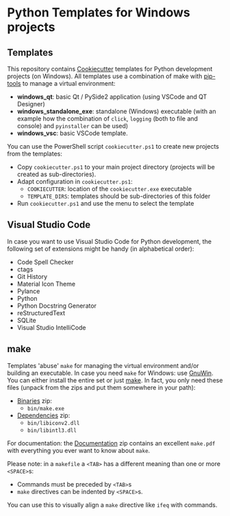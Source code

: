 # Python Templates for Windows projects

## Templates
This repository contains [Cookiecutter](https://cookiecutter.readthedocs.io/) templates for Python development projects (on Windows). All templates use a combination of make with [pip-tools](https://pypi.org/project/pip-tools/) to manage a virtual environment:
  * __windows_qt__: basic Qt / PySide2 application (using VSCode and QT Designer)
  * __windows_standalone_exe__: standalone (Windows) executable (with an example how the combination of `click`, `logging` (both to file and console) and `pyinstaller` can be used)
  * __windows_vsc__: basic VSCode template.

You can use the PowerShell script `cookiecutter.ps1` to create new projects from the templates:
  - Copy `cookiecutter.ps1` to your main project directory (projects will be created as sub-directories).
  - Adapt configuration in `cookiecutter.ps1`:
    * `COOKIECUTTER`: location of the `cookiecutter.exe` executable
    * `TEMPLATE_DIRS`: templates should be sub-directories of this folder
  - Run `cookiecutter.ps1` and use the menu to select the template

## Visual Studio Code
In case you want to use Visual Studio Code for Python development, the following set of extensions might be handy (in alphabetical order):
  * Code Spell Checker
  * ctags
  * Git History
  * Material Icon Theme
  * Pylance
  * Python
  * Python Docstring Generator
  * reStructuredText
  * SQLite
  * Visual Studio IntelliCode

## make
Templates 'abuse' `make` for managing the virtual environment and/or building an executable. In case you need `make` for Windows: use [GnuWin](http://gnuwin32.sourceforge.net/). You can either install the entire set or just [make](http://gnuwin32.sourceforge.net/packages/make.htm). In fact, you only need these files (unpack from the zips and put them somewhere in your path):
  * [Binaries](http://gnuwin32.sourceforge.net/downlinks/make-bin-zip.php) zip:
      * `bin/make.exe`
  * [Dependencies](http://gnuwin32.sourceforge.net/downlinks/make-dep-zip.php) zip:
      * `bin/libiconv2.dll`
      * `bin/libintl3.dll`

 For documentation: the [Documentation](http://gnuwin32.sourceforge.net/downlinks/make-doc-zip.php) zip contains an excellent `make.pdf` with everything you ever want to know about `make`.

Please note: in a `makefile` a `<TAB>` has a different meaning than one or more `<SPACE>`s:
   * Commands must be preceded by `<TAB>`s
   * `make` directives can be indented by `<SPACE>`s.

You can use this to visually align a `make` directive like `ifeq` with commands.

